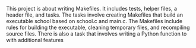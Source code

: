 This project is about writing Makefiles. It includes tests, helper files, a header file, and tasks. The tasks involve creating Makefiles that build an executable school based on school.c and main.c. The Makefiles include rules for building the executable, cleaning temporary files, and recompiling source files. There is also a task that involves writing a Python function to with additional features 
